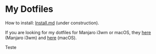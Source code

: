 # My Dotfiles

How to install: [Install.md](https://github.com/vibraniumdev/dotfiles/wiki/Instala%C3%A7%C3%A3o) (under construction).

If you are looking for my dotfiles for Manjaro i3wm or macOS, they [here](https://github.com/vibraniumdev/i3wm-dotfiles) (Manjaro i3wm) and [here](https://github.com/vibraniumdev/macOS-Dotfiles) (macOS).

Teste
